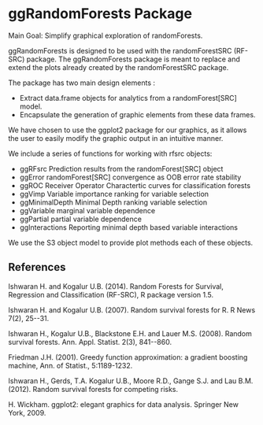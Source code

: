 ggRandomForests Package
========================================================

Main Goal: Simplify graphical exploration of randomForests.

ggRandomForests is designed to be used with the randomForestSRC (RF-SRC) package. 
The ggRandomForests package is meant to replace and extend the plots already created 
by the randomForestSRC package. 

The package has two main design elements :

* Extract data.frame objects for analytics from a randomForest[SRC] model. 
* Encapsulate the generation of graphic elements from these data frames.

We have chosen to use the ggplot2 package for our graphics, as it allows the user to easily modify the graphic output in an intuitive manner. 

We include a series of functions for working  with rfsrc objects:
* ggRFsrc Prediction results from the randomForest[SRC] object 
* ggError randomForest[SRC] convergence as OOB error rate stability
* ggROC Receiver Operator Charactertic curves for classification forests
* ggVimp Variable importance ranking for variable selection
* ggMinimalDepth Minimal Depth ranking variable selection
* ggVariable marginal variable dependence 
* ggPartial partial variable dependence
* ggInteractions Reporting minimal depth based variable interactions

We use the S3 object model to provide plot methods each of these objects. 

## References
Ishwaran H. and Kogalur U.B. (2014). Random Forests for Survival, Regression and Classification (RF-SRC), R package version 1.5.

Ishwaran H. and Kogalur U.B. (2007). Random survival forests for R. R News 7(2), 25--31.

Ishwaran H., Kogalur U.B., Blackstone E.H. and Lauer M.S. (2008). Random survival forests. Ann. Appl. Statist. 2(3), 841--860.


Friedman J.H. (2001). Greedy function approximation: a gradient boosting machine, Ann. of Statist., 5:1189-1232.

Ishwaran H., Gerds, T.A. Kogalur U.B., Moore R.D., Gange S.J. and Lau B.M. (2012). Random survival forests for competing risks.

H. Wickham. ggplot2: elegant graphics for data analysis. Springer New York, 2009.